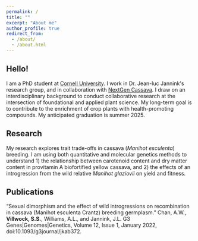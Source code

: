 ```yaml
---
permalink: /
title: ""
excerpt: "About me"
author_profile: true
redirect_from: 
  - /about/
  - /about.html
---
```



Hello!
------
I am a PhD student at [Cornell University](https://cals.cornell.edu/seren-villwock). I work in Dr. Jean-luc Jannink's research group, and in collaboration with [NextGen Cassava](https://www.nextgencassava.org/). I draw on an interdisciplinary background to conduct collaborative research at the intersection of foundational and applied plant science. My long-term goal is to contribute to the enrichment of crop plants with health-promoting compounds. My anticipated graduation is summer 2025.

Research
------
My research explores trait trade-offs in cassava (_Manihot esculenta_) breeding. I am using both quantitative and molecular genetics methods to understand 1) the relationship between carotenoid content and dry matter content in provitamin A biofortified yellow cassava, and 2) the effects of an introgression from the wild relative _Manihot glaziovii_ on yield and fitness.

Publications
------
“Sexual dimorphism and the effect of wild
introgressions on recombination in cassava (Manihot esculenta Crantz) breeding germplasm.” 
Chan, A.W., **Villwock, S.S.**, Williams, A.L., and Jannink, J.L.  G3
Genes|Genomes|Genetics, Volume 12, Issue 1, January 2022, doi:10.1093/g3journal/jkab372.


